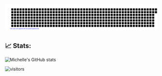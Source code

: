 # ![](gitartwork.svg)

## 📈 Stats:
![Michelle's GitHub stats](https://github-readme-stats.vercel.app/api?username=vantablanta)

![visitors](https://visitor-badge.glitch.me/badge?page_id=page.id&left_color=green&right_color=red)


